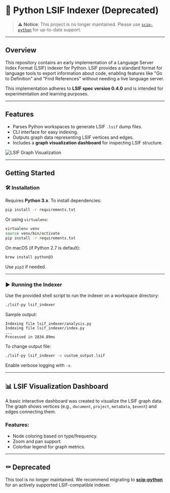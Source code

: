 # 🧠 Python LSIF Indexer (Deprecated)

> ⚠️ **Notice**: This project is no longer maintained. Please use [`scip-python`](https://github.com/sourcegraph/scip-python) for up-to-date support.

---

## Overview

This repository contains an early implementation of a Language Server Index Format (LSIF) indexer for Python. LSIF provides a standard format for language tools to export information about code, enabling features like "Go to Definition" and "Find References" without needing a live language server.

This implementation adheres to **LSIF spec version 0.4.0** and is intended for experimentation and learning purposes.

---

## Features

* Parses Python workspaces to generate LSIF `.lsif` dump files.
* CLI interface for easy indexing.
* Outputs graph data representing LSIF vertices and edges.
* Includes a **graph visualization dashboard** for inspecting LSIF structure.

![LSIF Graph Visualization](/mnt/data/newplot\(2\).png)

---

## Getting Started

### 🛠 Installation

Requires **Python 3.x**. To install dependencies:

```bash
pip install -r requirements.txt
```

Or using `virtualenv`:

```bash
virtualenv venv
source venv/bin/activate
pip install -r requirements.txt
```

On macOS (if Python 2.7 is default):

```bash
brew install python@3
```

Use `pip3` if needed.

---

### ▶️ Running the Indexer

Use the provided shell script to run the indexer on a workspace directory:

```bash
./lsif-py lsif_indexer
```

Sample output:

```
Indexing file lsif_indexer/analysis.py
Indexing file lsif_indexer/index.py
...
Processed in 2834.89ms
```

To change output file:

```bash
./lsif-py lsif_indexer -o custom_output.lsif
```

Enable verbose logging with `-v`.

---

## 📊 LSIF Visualization Dashboard

A basic interactive dashboard was created to visualize the LSIF graph data. The graph shows vertices (e.g., `document`, `project`, `metaData`, `$event`) and edges connecting them.

### Features:

* Node coloring based on type/frequency.
* Zoom and pan support.
* Colorbar legend for graph metrics.

---

## ⚰️ Deprecated

This tool is no longer maintained. We recommend migrating to [**scip-python**](https://github.com/sourcegraph/scip-python) for an actively supported LSIF-compatible indexer.

